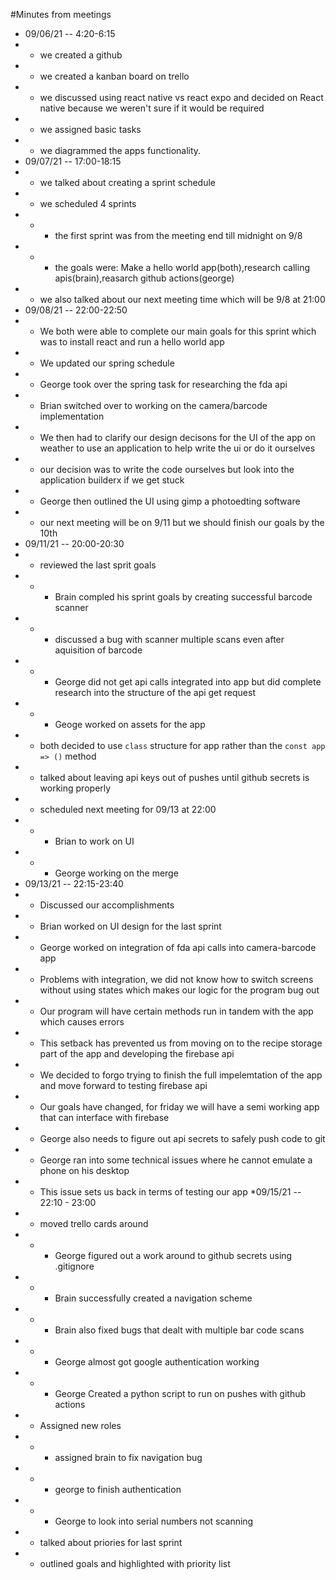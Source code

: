 #Minutes from meetings
* 09/06/21 -- 4:20-6:15
* * we created a github
* * we created a kanban board on trello
* * we discussed using react native vs react expo and decided on React native because we weren't sure if it would be required
* * we assigned basic tasks
* * we diagrammed the apps functionality. 
* 09/07/21 -- 17:00-18:15
*  * we talked about creating a sprint schedule
*  * we scheduled 4 sprints
*  * * the first sprint was from the meeting end till midnight on 9/8
*  * * the goals were: Make a hello world app(both),research calling apis(brain),reasarch github actions(george)
*  * we also talked about our next meeting time which will be 9/8 at 21:00  
* 09/08/21 -- 22:00-22:50
* * We both were able to complete our main goals for this sprint which was to install react and run a hello world app
* * We updated our spring schedule 
* * George took over the spring task for researching the fda api
* * Brian switched over to working on the camera/barcode implementation
* * We then had to clarify our design decisons for the UI of the app on weather to use an application to help write the ui or do it ourselves
* * our decision was to write the code ourselves but look into the application builderx if we get stuck
* * George then outlined the UI using gimp a photoedting software 
* * our next meeting will be on 9/11 but we should finish our goals by the 10th
* 09/11/21 -- 20:00-20:30
* * reviewed the last sprit goals 
* * * Brain compled his sprint goals by creating successful barcode scanner
* * * discussed a bug with scanner multiple scans even after aquisition of barcode
* * * George did not get api calls integrated into app but did complete research into the structure of the api get request
* * * Geoge worked on assets for the app 
* * both decided to use `class` structure for app rather than the `const app => ()` method
* * talked about leaving api keys out of pushes until github secrets is working properly
* * scheduled next meeting for 09/13 at 22:00 
* * * Brian to work on UI 
* * * George working on the merge  
* 09/13/21 -- 22:15-23:40
* * Discussed our accomplishments 
* * Brian worked on UI design for the last sprint 
* * George worked on integration of fda api calls into camera-barcode app
* * Problems with integration, we did not know how to switch screens without using states which makes our logic for the program bug out
* * Our program will have certain methods run in tandem with the app which causes errors
* * This setback has prevented us from moving on to the recipe storage part of the app and developing the firebase api
* * We decided to forgo trying to finish the full impelemtation of the app and move forward to testing firebase api
* * Our goals have changed, for friday we will have a semi working app that can interface with firebase
* * George also needs to figure out api secrets to safely push code to git
* * George ran into some technical issues where he cannot emulate a phone on his desktop
* * This issue sets us back in terms of testing our app
*09/15/21 -- 22:10 - 23:00 
* * moved trello cards around
* * * George figured out a work around to github secrets using .gitignore
* * * Brain successfully created a navigation scheme
* * * Brain also fixed bugs that dealt with multiple bar code scans 
* * * George almost got google authentication working 
* * * George Created a python script to run on pushes with github actions 
* * Assigned new roles 
* *  * assigned brain to fix navigation bug
* * * george to finish authentication 
* * * George to look into serial numbers not scanning 
* *  talked about priories for last sprint 
* * outlined goals and highlighted with priority list 
